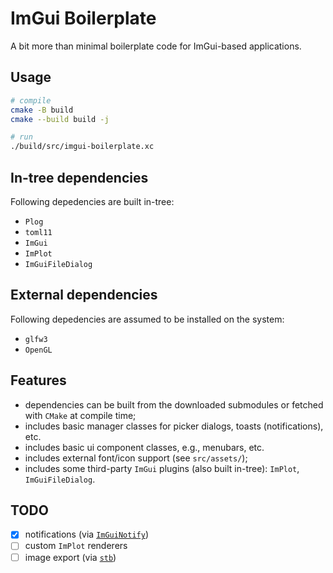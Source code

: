 # ImGui Boilerplate

A bit more than minimal boilerplate code for ImGui-based applications.

## Usage

```sh
# compile
cmake -B build
cmake --build build -j

# run
./build/src/imgui-boilerplate.xc
```

## In-tree dependencies

Following depedencies are built in-tree:

- `Plog`
- `toml11`
- `ImGui`
- `ImPlot`
- `ImGuiFileDialog`

## External dependencies

Following depedencies are assumed to be installed on the system:

- `glfw3`
- `OpenGL`

## Features

- dependencies can be built from the downloaded submodules or fetched with `CMake` at compile time;
- includes basic manager classes for picker dialogs, toasts (notifications), etc.
- includes basic ui component classes, e.g., menubars, etc.
- includes external font/icon support (see `src/assets/`);
- includes some third-party `ImGui` plugins (also built in-tree): `ImPlot`, `ImGuiFileDialog`.

## TODO

- [x] notifications (via [`ImGuiNotify`](https://github.com/TyomaVader/ImGuiNotify))
- [ ] custom `ImPlot` renderers
- [ ] image export (via [`stb`](https://github.com/nothings/stb))
